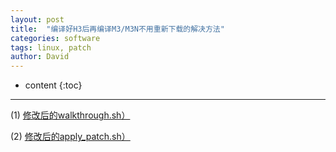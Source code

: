 ```yaml
---
layout: post
title:  "编译好H3后再编译M3/M3N不用重新下载的解决方法"
categories: software
tags: linux, patch
author: David
---
```


* content
{:toc}

---


(1) [修改后的walkthrough.sh）](titron_version-walkthrough.sh)

(2) [修改后的apply_patch.sh）](titron_version-apply_patch.sh)


